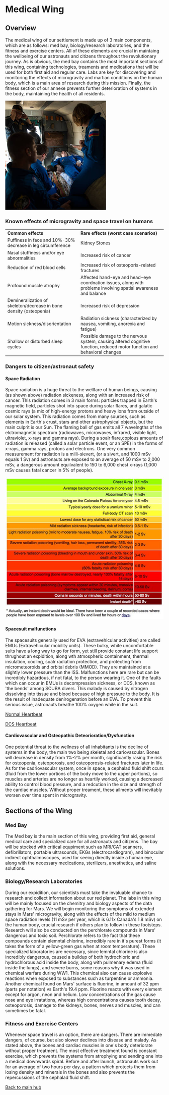 # Medical Wing
## Overview
The medical wing of our settlement is made up of 3 main components, which are as follows: med bay, biology/research laboratories, and the fitness and exercise centers. All of these elements are crucial in maintaing the wellbeing of our astronauts and citizens throughout the revolutionary journey. As is obvious, the med bay contains the most important sections of this wing, containing technologies, treaments and medications that will be used for both first aid and regular care. Labs are key for discovering and monitoring the effects of microgravity and martian conditions on the human body, which is a main area of research during this mission. Finally, the fitness section of our annexe prevents further deterioration of systems in the body, maintaining the health of all residents. 

![Flightsurgeon](Flightsurgeon-01.jpg)

### Known effects of microgravity and space travel on humans

<table>
<tr>
  <td><b>Common effects</b></td>
  <td><b>Rare effects (worst case scenarios)</b></td>
</tr>
  
<tr>  
  <td>Puffiness in face and 10%-30% decrease in leg circumference</td>
  <td>Kidney Stones</td>
</tr>
<tr>
  <td>Nasal stuffiness and/or eye abnormalities</td>
  <td>Increased risk of cancer</td>
  </tr>
<tr>
  <td>Reduction of red blood cells</td>
  <td>Increased risk of osteoporis-related fractures</td>
  </tr>
<tr>
  <td>Profound muscle atrophy</td>
  <td>Affected hand-eye and head-eye coordnation issues, along with problems involving spatial awareness and balance</td>
  </tr>
<tr>
  <td>Demineralization of skeleton/decrease in bone density (osteopenia)</td>
  <td>Increased risk of depression</td>
  </tr>
<tr>
  <td>Motion sickness/disorientation</td>
  <td>Radiation sickness (characterized by nausea, vomiting, anorexia and fatigue)</td>
  </tr>
<tr>
  <td>Shallow or disturbed sleep cycles</td>
  <td>Possible damage to the nervous system, causing altered cognitive function, reduced motor function and behavioral changes</td>
</tr>
</table>

 
### Dangers to citizen/astronaut safety 
#### Space Radiation
Space radiation is a huge threat to the wellfare of human beings, causing (as shown above) radiation sickeness, along with an increased risk of cancer. This radiation comes in 3 main forms: particles trapped in Earth's magnetic field, particles shot into space during solar flares, and galatic cosmic rays (a mix of high-energy protons and heavy ions from outside of our solar system. This radiation comes from many sources, such as elements in Earth's crust, stars and other astrophysical objects, but the main culprit is our Sun. The flaming ball of gas emits all 7 wavelngths of the elctromagnetic spectrum (radiowaves, microwaves, infrared, visible light, ultraviolet, x-rays and gamma rays). During a soalr flare,copious amounts of radiation is released (called a solar particle event, or an SPE) in the forms of x-rays, gamma rays, protons and electrons.
One very common measurement for radiation is a milli-sievert, (or a sivert, and 1000 mSv equals 1 Sv) and astronauts are exposed to an average of 50 mSv to 2,000 mSv, a dangerous amount equilvalent to 150 to 6,000 chest x-rays (1,000 mSv causes fatal cancer in 5% of people).

![mSv](chart_msv.jpg)

#### Spacesuit malfunctions
The spacesuits generally used for EVA (extravehicular activities) are called EMUs (Extravehicular mobility units). These  bulky, white uncomfortable suits have a long way to go for form, yet still provide constant life support thrughout an expidition, along wth atmospheric containment, thermal insulation, cooling, soalr radiation protection, and protecting from micrometeoroids and orbital debris (MMOD). They are maintained at a slightly lower pressure than the ISS. Malfunctions here are rare but can be incredibly hazardous, if not fatal, to the person wearing it. One of the faults which can occur in EMUs is decompression sickness, or DCS, known as 'the bends' among SCUBA divers. This malady is caused by nitrogen dissolving into tissue and blood becuase of high pressure to the body. It is the result of inadequate denirogenation before an EVA. To prevent this serious issue, astronauts breathe 100% oxygen while in the suit. 

[Normal Heartbeat](https://www.asc-csa.gc.ca/videos/StNoBubshort.wav)

[DCS Heartbeat](https://www.asc-csa.gc.ca/videos/StManyBubshort.wav)

#### Cardiovascular and Osteopathic Deteorioration/Dysfunction
One potential threat to the wellness of all inhabitants is the decline of systems in the body, the main two being skeletal and cariovascular. Bones will decrease in density from 1%-2% per month, significantly rasing the risk for osteopenia, osteoporosis, and osteoporosis-related fractures later in life. As for the cadriovascular system, once in space, a cephalad fluid shift ccurs (fluid from the lower portions of the body move to the upper portions), so muscles and arteries are no longer as heartily worked, causing a decreased ability to control blood pressure, and a redcution in the size and strength of the cardiac muscles. Without proper treament, these ailments will inevitably worsen over time spent in microgravity. 

## Sections of the Wing

### Med Bay
The Med bay is the main section of this wing, providing first aid, general medical care and specialized care for all astronauts and citizens. The bay will be stocked with critical equpiment such as MRI/CAT scanners, defibrillators, portable ultrasounds, EKGs (electrocardiogram), and binocular indirect ophthalmoscopes, used for seeing directly inside a human eye, along with the necessary medications, sterilizers, anesthetics, and saline solutions. 

### Biology/Research Laboratories
During our expidition, our scientists must take the invaluable chance to research and collect information about our red planet. The labs in this wing will be mainly focused on the chemitry and biology aspects of the data gathering for Mars.
We will begin monitoring the symptoms of extended stays in Mars' microgravity, along with the effects of the mild to medium space radiation levels (11 mSv per year, which is 6.11x Canada's 1.8 mSv) on the human body, crucial research if others plan to follow in these footsteps. Research will also be conducted on the perchlorate compounds in Mars' dangerous and toxic soil. Perchlorate refers to the fact that these compounds contain elemntal chlorine, incredibly rare in it's purest forms (it takes the form of a yellow-green gas when at room temperature). These specialized laboratories are necessary, since lemntal chlorine is also incredibly dangerous, caused a buildup of both hydrochloric and hydrochlorous acid inside the body, along with pulmenary edema (fluid inside the lungs), and severe burns, some reasons why it was used in chemical warfare during WW1. This chemical also can cause explosive reactions when exposed to substances such as turpentine or ammonia. Another chemical found on Mars' surface is fluorine, in amount of 32 ppm (parts per notation) vs Earth's 19.4 ppm. Fluorine reacts with every element except for argon, neon and helium. Low concentrations of the gas cause nose and eye irratations, whereas high concentrations causes tooth decay, osteoporosis, damage to the kidneys, bones, nerves and muscles, and can sometimes be fatal.

### Fitness and Exercise Centers
Whenever space travel is an option, there are dangers. There are immedate dangers, of course, but also slower declines into disease and malady. As stated above, the bones and cardiac muscles in one's body deteriorate without proper treatment. The most effective treatment found is constant exercise, which prevents the systems from atrophying and sending one into a medical downwards spiral. Before and after launch, astronauts work out for an average of two hours per day, a pattern which protects them from losing density and minerals in the bones and also prevents the repercussions of the cephalad fluid shift.


[Back to main hub](index.md)

